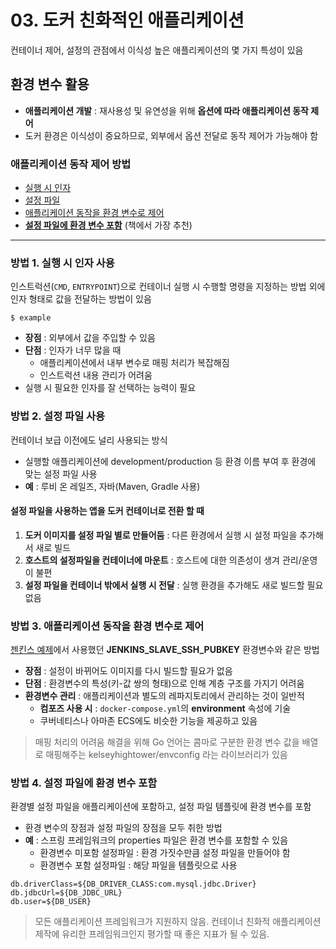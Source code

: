 # 03. 도커 친화적인 애플리케이션
컨테이너 제어, 설정의 관점에서 이식성 높은 애플리케이션의 몇 가지 특성이 있음

## 환경 변수 활용
* **애플리케이션 개발** : 재사용성 및 유연성을 위해 **옵션에 따라 애플리케이션 동작 제어**
* 도커 환경은 이식성이 중요하므로, 외부에서 옵션 전달로 동작 제어가 가능해야 함

### 애플리케이션 동작 제어 방법
* [실행 시 인자](#방법-1-실행-시-인자-사용)
* [설정 파일](#방법-2-설정-파일-사용)
* [애플리케이션 동작을 환경 변수로 제어](#방법-3-애플리케이션-동작을-환경-변수로-제어)
* **[설정 파일에 환경 변수 포함](#방법-4-설정-파일에-환경-변수-포함)** (책에서 가장 추천)

***

### 방법 1. 실행 시 인자 사용
인스트럭션(`CMD`, `ENTRYPOINT`)으로 컨테이너 실행 시 수행할 명령을 지정하는 방법 외에 인자 형태로 값을 전달하는 방법이 있음
```
$ example
```
* **장점** : 외부에서 값을 주입할 수 있음
* **단점** : 인자가 너무 많을 때
    * 애플리케이션에서 내부 변수로 매핑 처리가 복잡해짐
    * 인스트럭션 내용 관리가 어려움
* 실행 시 필요한 인자를 잘 선택하는 능력이 필요

### 방법 2. 설정 파일 사용
컨테이너 보급 이전에도 널리 사용되는 방식
* 실행할 애플리케이션에 development/production 등 환경 이름 부여 후 환경에 맞는 설정 파일 사용
* **예** : 루비 온 레일즈, 자바(Maven, Gradle 사용)
    
#### 설정 파일을 사용하는 앱을 도커 컨테이너로 전환 할 때
1. **도커 이미지를 설정 파일 별로 만들어둠** : 다른 환경에서 실행 시 설정 파일을 추가해서 새로 빌드
2. **호스트의 설정파일을 컨테이너에 마운트** : 호스트에 대한 의존성이 생겨 관리/운영이 불편
3. **설정 파일을 컨테이너 밖에서 실행 시 전달** : 실행 환경을 추가해도 새로 빌드할 필요 없음

### 방법 3. 애플리케이션 동작을 환경 변수로 제어
[젠킨스 예제](https://github.com/devSoyoung/docker-kubernetes-study/blob/master/02/06.md#%EC%8A%AC%EB%A0%88%EC%9D%B4%EB%B8%8C-%EC%A0%A0%ED%82%A8%EC%8A%A4-%EC%BB%A8%ED%85%8C%EC%9D%B4%EB%84%88-%EC%83%9D%EC%84%B1)에서 사용했던 **JENKINS_SLAVE_SSH_PUBKEY** 환경변수와 같은 방법

* **장점** : 설정이 바뀌어도 이미지를 다시 빌드할 필요가 없음
* **단점** : 환경변수의 특성(키-값 쌍의 형태)으로 인해 계층 구조를 가지기 어려움
* **환경변수 관리** : 애플리케이션과 별도의 레파지토리에서 관리하는 것이 일반적
    * **컴포즈 사용 시** : `docker-compose.yml`의 **environment** 속성에 기술
    * 쿠버네티스나 아마존 ECS에도 비슷한 기능을 제공하고 있음

> 매핑 처리의 어려움 해결을 위해 Go 언어는 콤마로 구분한 환경 변수 값을 배열로 매핑해주는 kelseyhightower/envconfig 라는 라이브러리가 있음

### 방법 4. 설정 파일에 환경 변수 포함
환경별 설정 파일을 애플리케이션에 포함하고, 설정 파일 템플릿에 환경 변수를 포함
* 환경 변수의 장점과 설정 파일의 장점을 모두 취한 방법
* **예** : 스프링 프레임워크의 properties 파일은 환경 변수를 포함할 수 있음
    * 환경변수 미포함 설정파일 : 환경 가짓수만큼 설정 파일을 만들어야 함
    * 환경변수 포함 설정파일 : 해당 파일을 템플릿으로 사용

```
db.driverClass=${DB_DRIVER_CLASS:com.mysql.jdbc.Driver}
db.jdbcUrl=${DB_JDBC_URL}
db.user=${DB_USER}
```

> 모든 애플리케이션 프레임워크가 지원하지 않음. 컨테이너 친화적 애플리케이션 제작에 유리한 프레임워크인지 평가할 때 좋은 지표가 될 수 있음.
